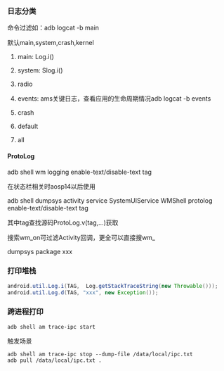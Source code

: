 ### 日志分类
命令过滤如：adb logcat -b main

默认main,system,crash,kernel

1. main: Log.i()

2. system: Slog.i()

3. radio

4. events: ams关键日志，查看应用的生命周期情况adb logcat -b events

5. crash

6. default

7. all

#### ProtoLog
adb shell wm logging enable-text/disable-text tag

在状态栏相关时aosp14以后使用

adb shell dumpsys activity service SystemUIService WMShell protolog enable-text/disable-text tag

其中tag查找源码ProtoLog.v(tag,...)获取

搜索wm_on可过滤Activity回调，更全可以直接搜wm_

dumpsys package xxx

### 打印堆栈
```java
android.util.Log.i(TAG,  Log.getStackTraceString(new Throwable()));
android.util.Log.d(TAG, "xxx", new Exception());
```

### 跨进程打印
```shell
adb shell am trace-ipc start
```
触发场景
```shell
adb shell am trace-ipc stop --dump-file /data/local/ipc.txt 
adb pull /data/local/ipc.txt .
```